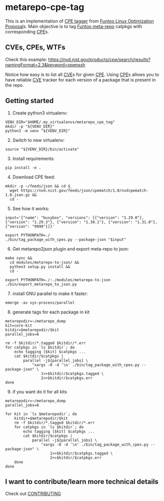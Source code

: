 # metarepo-cpe-tag
This is an implementation of [CPE tagger] from [Funtoo Linux Optimization Proposal]s.
Main objective is to tag [Funtoo meta-repo] catpkgs with corresponding
[CPE]s.


## CVEs, CPEs, WTFs
Check this example: https://nvd.nist.gov/products/cpe/search/results?namingFormat=2.3&keyword=openssh

Notice how easy is to list all [CVE]s for given [CPE]. Using [CPE]s allows you to
have reliable [CVE] tracker for each version of a package that is present in the
repo.


## Getting started
1. Create python3 virtualenv:
```
VENV_DIR="$HOME/.my_virtualenvs/metarepo_cpe_tag"
mkdir -p "${VENV_DIR}"
python3 -m venv "${VENV_DIR}"
```
2. Switch to new virtualenv:
```
source "${VENV_DIR}/bin/activate"
```
3. Install requirements:
```
pip install -e .
```
4. Download CPE feed:
```
mkdir -p ~/feeds/json && cd $_
  wget https://nvd.nist.gov/feeds/json/cpematch/1.0/nvdcpematch-1.0.json.gz &&
  cd -
```
5. See how it works:
```
input='{"name": "busybox", "versions": [{"version": "1.29.0"}, {"version": "1.29.3"}, {"version": "1.30.1"}, {"version": "1.31.0"}, {"version": "9999"}]}'

export PYTHONPATH=./
./bin/tag_package_with_cpes.py --package-json "$input"
```
6. Get metarepo2json plugin and export meta-repo to json:
```
make sync &&
  cd modules/metarepo-to-json/ &&
  python3 setup.py install &&
  cd -

export PYTHONPATH=./:./modules/metarepo-to-json
./bin/export_metarepo_to_json.py
```
7. install GNU parallel to make it faster:
```
emerge -av sys-process/parallel
```
8. generate tags for each package in kit
```
metarepodir=~/metarepo_dump
kit=core-kit
kitdir=$metarepodir/$kit
parallel_jobs=8

rm -f $kitdir/*.tagged $kitdir/*.err
for catpkgs in `ls $kitdir`; do
    echo tagging [$kit] $catpkgs ...
    cat $kitdir/$catpkgs |
        parallel -j${parallel_jobs} \
            "xargs -0 -d '\n' ./bin/tag_package_with_cpes.py --package-json" \
                1>>$kitdir/$catpkgs.tagged \
                2>>$kitdir/$catpkgs.err
done
```
9. if you want do it for all kits
```
metarepodir=~/metarepo_dump
parallel_jobs=8

for kit in `ls $metarepodir`; do
    kitdir=$metarepodir/$kit
    rm -f $kitdir/*.tagged $kitdir/*.err
    for catpkgs in `ls $kitdir`; do
        echo tagging [$kit] $catpkgs ...
        cat $kitdir/$catpkgs |
            parallel -j${parallel_jobs} \
                "xargs -0 -d '\n' ./bin/tag_package_with_cpes.py --package-json" \
                    1>>$kitdir/$catpkgs.tagged \
                    2>>$kitdir/$catpkgs.err
    done
done
```


## I want to contribute/learn more technical details
Check out [CONTRIBUTING](CONTRIBUTING.md)


[Funtoo meta-repo]: https://github.com/funtoo/meta-repo
[CVE]: https://nvd.nist.gov/vuln
[CPE]: https://nvd.nist.gov/products/cpe
[CPE tagger]: https://www.funtoo.org/FLOP:CPE_tagger
[Funtoo Linux Optimization Proposal]: https://www.funtoo.org/Category:FLOP
